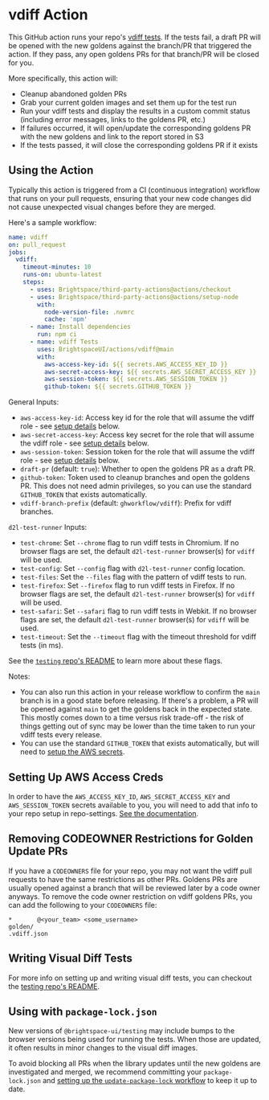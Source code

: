 # vdiff Action

This GitHub action runs your repo's [vdiff tests](https://github.com/BrightspaceUI/testing#vdiff-testing). If the tests fail, a draft PR will be opened with the new goldens against the branch/PR that triggered the action. If they pass, any open goldens PRs for that branch/PR will be closed for you.

More specifically, this action will:
* Cleanup abandoned golden PRs
* Grab your current golden images and set them up for the test run
* Run your vdiff tests and display the results in a custom commit status (including error messages, links to the goldens PR, etc.)
* If failures occurred, it will open/update the corresponding goldens PR with the new goldens and link to the report stored in S3
* If the tests passed, it will close the corresponding goldens PR if it exists

## Using the Action

Typically this action is triggered from a CI (continuous integration) workflow that runs on your pull requests, ensuring that your new code changes did not cause unexpected visual changes before they are merged.

Here's a sample workflow:

```yml
name: vdiff
on: pull_request
jobs:
  vdiff:
    timeout-minutes: 10
    runs-on: ubuntu-latest
    steps:
      - uses: Brightspace/third-party-actions@actions/checkout
      - uses: Brightspace/third-party-actions@actions/setup-node
        with:
          node-version-file: .nvmrc
          cache: 'npm'
      - name: Install dependencies
        run: npm ci
      - name: vdiff Tests
        uses: BrightspaceUI/actions/vdiff@main
        with:
          aws-access-key-id: ${{ secrets.AWS_ACCESS_KEY_ID }}
          aws-secret-access-key: ${{ secrets.AWS_SECRET_ACCESS_KEY }}
          aws-session-token: ${{ secrets.AWS_SESSION_TOKEN }}
          github-token: ${{ secrets.GITHUB_TOKEN }}
```

General Inputs:
* `aws-access-key-id`: Access key id for the role that will assume the vdiff role - see [setup details](#setting-up-aws-access-creds) below.
* `aws-secret-access-key`: Access key secret for the role that will assume the vdiff role - see [setup details](#setting-up-aws-access-creds) below.
* `aws-session-token`: Session token for the role that will assume the vdiff role - see [setup details](#setting-up-aws-access-creds) below.
* `draft-pr` (default: `true`): Whether to open the goldens PR as a draft PR.
* `github-token`: Token used to cleanup branches and open the goldens PR. This does not need admin privileges, so you can use the standard `GITHUB_TOKEN` that exists automatically.
* `vdiff-branch-prefix` (default: `ghworkflow/vdiff`): Prefix for vdiff branches.

`d2l-test-runner` Inputs:
* `test-chrome`: Set `--chrome` flag to run vdiff tests in Chromium. If no browser flags are set, the default `d2l-test-runner` browser(s) for `vdiff` will be used.
* `test-config`: Set `--config` flag with `d2l-test-runner` config location.
* `test-files`: Set the `--files` flag with the pattern of vdiff tests to run.
* `test-firefox`: Set `--firefox` flag to run vdiff tests in Firefox. If no browser flags are set, the default `d2l-test-runner` browser(s) for `vdiff` will be used.
* `test-safari`: Set `--safari` flag to run vdiff tests in Webkit. If no browser flags are set, the default `d2l-test-runner` browser(s) for `vdiff` will be used.
* `test-timeout`: Set the `--timeout` flag with the timeout threshold for vdiff tests (in ms).

See the [`testing` repo's README](https://github.com/BrightspaceUI/testing#running-tests) to learn more about these flags.

Notes:
* You can also run this action in your release workflow to confirm the `main` branch is in a good state before releasing.  If there's a problem, a PR will be opened against `main` to get the goldens back in the expected state.  This mostly comes down to a time versus risk trade-off - the risk of things getting out of sync may be lower than the time taken to run your vdiff tests every release.
* You can use the standard `GITHUB_TOKEN` that exists automatically, but will need to [setup the AWS secrets](#setting-up-aws-access-creds).

## Setting Up AWS Access Creds

In order to have the `AWS_ACCESS_KEY_ID`, `AWS_SECRET_ACCESS_KEY` and `AWS_SESSION_TOKEN` secrets available to you, you will need to add that info to your repo setup in repo-settings.  [See the documentation](https://github.com/Brightspace/repo-settings/blob/main/docs/vdiff.md).

## Removing CODEOWNER Restrictions for Golden Update PRs

If you have a `CODEOWNERS` file for your repo, you may not want the vdiff pull requests to have the same restrictions as other PRs. Goldens PRs are usually opened against a branch that will be reviewed later by a code owner anyways. To remove the code owner restriction on vdiff goldens PRs, you can add the following to your `CODEOWNERS` file:

```
*       @<your_team> <some_username>
golden/
.vdiff.json
```

## Writing Visual Diff Tests

For more info on setting up and writing visual diff tests, you can checkout the [testing repo's README](https://github.com/BrightspaceUI/testing#vdiff-testing).

## Using with `package-lock.json`

New versions of `@brightspace-ui/testing` may include bumps to the browser versions being used for running the tests. When those are updated, it often results in minor changes to the visual diff images.

To avoid blocking all PRs when the library updates until the new goldens are investigated and merged, we recommend committing your `package-lock.json` and [setting up the `update-package-lock` workflow](../update-package-lock) to keep it up to date.
